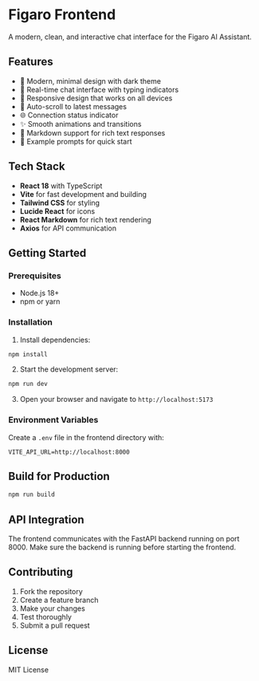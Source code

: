 # Figaro Frontend

A modern, clean, and interactive chat interface for the Figaro AI Assistant.

## Features

- 🎨 Modern, minimal design with dark theme
- 💬 Real-time chat interface with typing indicators
- 📱 Responsive design that works on all devices
- 🔄 Auto-scroll to latest messages
- 🌐 Connection status indicator
- ✨ Smooth animations and transitions
- 📝 Markdown support for rich text responses
- 🎯 Example prompts for quick start

## Tech Stack

- **React 18** with TypeScript
- **Vite** for fast development and building
- **Tailwind CSS** for styling
- **Lucide React** for icons
- **React Markdown** for rich text rendering
- **Axios** for API communication

## Getting Started

### Prerequisites

- Node.js 18+ 
- npm or yarn

### Installation

1. Install dependencies:
```bash
npm install
```

2. Start the development server:
```bash
npm run dev
```

3. Open your browser and navigate to `http://localhost:5173`

### Environment Variables

Create a `.env` file in the frontend directory with:

```
VITE_API_URL=http://localhost:8000
```

## Build for Production

```bash
npm run build
```

## API Integration

The frontend communicates with the FastAPI backend running on port 8000. Make sure the backend is running before starting the frontend.

## Contributing

1. Fork the repository
2. Create a feature branch
3. Make your changes
4. Test thoroughly
5. Submit a pull request

## License

MIT License
